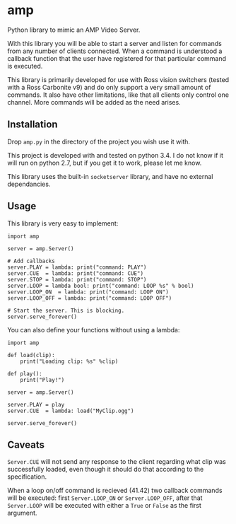 # amp
Python library to mimic an AMP Video Server.

With this library you will be able to start a server and listen for commands from any number of clients connected. When a command is understood a callback function that the user have registered for that particular command is executed.

This library is primarily developed for use with Ross vision switchers (tested with a Ross Carbonite v9) and do only support a very small amount of commands. It also have other limitations, like that all clients only control one channel. More commands will be added as the need arises.

## Installation

Drop `amp.py` in the directory of the project you wish use it with.

This project is developed with and tested on python 3.4. I do not know if it will run on python 2.7, but if you get it to work, please let me know.

This library uses the built-in `socketserver` library, and have no external dependancies.

## Usage

This library is very easy to implement:

```
import amp

server = amp.Server()

# Add callbacks
server.PLAY = lambda: print("command: PLAY")
server.CUE  = lambda: print("command: CUE")
server.STOP = lambda: print("command: STOP")
server.LOOP = lambda bool: print("command: LOOP %s" % bool)       
server.LOOP_ON  = lambda: print("command: LOOP ON")
server.LOOP_OFF = lambda: print("command: LOOP OFF")

# Start the server. This is blocking.
server.serve_forever()
```

You can also define your functions without using a lambda:
```
import amp

def load(clip):
    print("Loading clip: %s" %clip)

def play():
    print("Play!")

server = amp.Server()

server.PLAY = play
server.CUE  = lambda: load("MyClip.ogg")

server.serve_forever()
```

## Caveats

`Server.CUE` will not send any response to the client regarding what clip was successfully loaded, even though it should do that according to the specification.

When a loop on/off command is recieved (41.42) two callback commands will be executed: first `Server.LOOP_ON` or `Server.LOOP_OFF`, after that `Server.LOOP` will be executed with either a `True` or `False` as the first argument.
